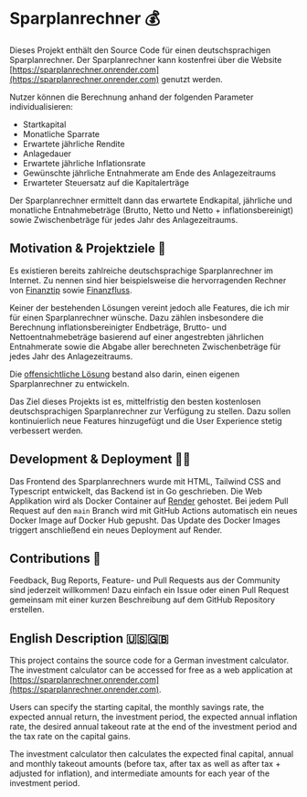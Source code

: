 # Sparplanrechner 💰

Dieses Projekt enthält den Source Code für einen deutschsprachigen Sparplanrechner. Der Sparplanrechner kann kostenfrei über die Website [https://sparplanrechner.onrender.com](https://sparplanrechner.onrender.com) genutzt werden.

Nutzer können die Berechnung anhand der folgenden Parameter individualisieren:

-   Startkapital
-   Monatliche Sparrate
-   Erwartete jährliche Rendite
-   Anlagedauer
-   Erwartete jährliche Inflationsrate
-   Gewünschte jährliche Entnahmerate am Ende des Anlagezeitraums
-   Erwarteter Steuersatz auf die Kapitalerträge

Der Sparplanrechner ermittelt dann das erwartete Endkapital, jährliche und monatliche Entnahmebeträge (Brutto, Netto und Netto + inflationsbereinigt) sowie Zwischenbeträge für jedes Jahr des Anlagezeitraums.

## Motivation & Projektziele 🎯

Es existieren bereits zahlreiche deutschsprachige Sparplanrechner im Internet.
Zu nennen sind hier beispielsweise die hervorragenden Rechner von [Finanztip](https://www.finanztip.de/rechner/sparplanrechner/) sowie [Finanzfluss](https://www.finanzfluss.de/rechner/sparrechner/).

Keiner der bestehenden Lösungen vereint jedoch alle Features, die ich mir für einen Sparplanrechner wünsche.
Dazu zählen insbesondere die Berechnung inflationsbereinigter Endbeträge, Brutto- und Nettoentnahmebeträge basierend auf einer angestrebten jährlichen Entnahmerate sowie die Abgabe aller berechneten Zwischenbeträge für jedes Jahr des Anlagezeitraums.

Die [offensichtliche Lösung](https://xkcd.com/927/) bestand also darin, einen eigenen Sparplanrechner zu entwickeln.

Das Ziel dieses Projekts ist es, mittelfristig den besten kostenlosen deutschsprachigen Sparplanrechner zur Verfügung zu stellen.
Dazu sollen kontinuierlich neue Features hinzugefügt und die User Experience stetig verbessert werden.

## Development & Deployment 👨‍💻

Das Frontend des Sparplanrechners wurde mit HTML, Tailwind CSS and Typescript entwickelt, das Backend ist in Go geschrieben.
Die Web Applikation wird als Docker Container auf [Render](https://render.com/) gehostet.
Bei jedem Pull Request auf den `main` Branch wird mit GitHub Actions automatisch ein neues Docker Image auf Docker Hub gepusht.
Das Update des Docker Images triggert anschließend ein neues Deployment auf Render.

## Contributions 🤝

Feedback, Bug Reports, Feature- und Pull Requests aus der Community sind jederzeit willkommen!
Dazu einfach ein Issue oder einen Pull Request gemeinsam mit einer kurzen Beschreibung auf dem GitHub Repository erstellen.

## English Description 🇺🇸🇬🇧

This project contains the source code for a German investment calculator.
The investment calculator can be accessed for free as a web application at [https://sparplanrechner.onrender.com](https://sparplanrechner.onrender.com).

Users can specify the starting capital, the monthly savings rate, the expected annual return, the investment period, the expected annual inflation rate, the desired annual takeout rate at the end of the investment period and the tax rate on the capital gains.

The investment calculator then calculates the expected final capital, annual and monthly takeout amounts (before tax, after tax as well as after tax + adjusted for inflation), and intermediate amounts for each year of the investment period.
